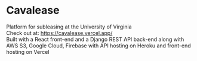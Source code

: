 # Cavalease
Platform for subleasing at the University of Virginia  
Check out at: https://cavalease.vercel.app/  
Built with a React front-end and a Django REST API back-end along with AWS S3, Google Cloud, Firebase with API hosting on Heroku and front-end hosting on Vercel  
